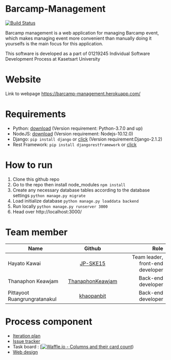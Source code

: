 # Barcamp-Management

[![Build Status](https://travis-ci.org/JP-SKE15/ProjectISP-Barcamp-management.svg?branch=master)](https://travis-ci.org/JP-SKE15/ProjectISP-Barcamp-management)

Barcamp management is a web application for managing Barcamp event, which makes managing event more convenient than manually doing it yourselfs is the main focus for this application.

This software is developed as a part of 01219245	Individual Software Development Process at Kasetsart University

# Website

Link to webpage https://barcamp-management.herokuapp.com/

# Requirements

* Python: [download](https://www.python.org/downloads/) (Version requirement: Python-3.7.0 and up)
* NodeJS: [download](https://nodejs.org/en/) (Version requirement: Nodejs-10.12.0)
* Django: `pip install django` or [click](https://www.djangoproject.com/download/) (Version requirement:Django-2.1.2)
* Rest Framework: `pip install djangorestframework` or [click](https://www.django-rest-framework.org/)

# How to run

1. Clone this github repo
2. Go to the repo then install node_modules `npm install`
3. Create any necessary database tables according to the database settings `python manage.py migrate`
4. Load initialize database `python manage.py loaddata backend`
5. Run locally `python manage.py runserver 3000`
6. Head over http://localhost:3000/


# Team member

| Name        | Github  | Role |
| ------------- |:-----:| -----: |
| Hayato Kawai       | [JP-SKE15](https://github.com/JP-SKE15) | Team leader, front-end developer |
| Thanaphon Keawjam     |   [ThanaphonKeawjam](https://github.com/ThanaphonKeawjam) | Back-end developer |
| Pittayoot Ruangrungratanakul |    [khaopanbit](https://github.com/khaopanbit) |  Back-end developer |


# Process component

- [Iteration plan](https://github.com/JP-SKE15/ProjectISP-Barcamp-management/wiki/Iteration-plan)
- [Issue tracker](https://github.com/JP-SKE15/ProjectISP-Barcamp-management/issues)
- Task board : [[![Waffle.io - Columns and their card count](https://badge.waffle.io/JP-SKE15/ProjectISP-Barcamp-management.svg?columns=all)](https://waffle.io/JP-SKE15/ProjectISP-Barcamp-management))
- [Web design](https://github.com/JP-SKE15/ProjectISP-Barcamp-management/blob/master/IterationPlan-and-Design/design.md)
